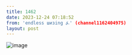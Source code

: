 ```yaml
---
title: 1462
date: 2023-12-24 07:18:52
from: 'endless шизing ⍼' (channel1162404975)
layout: post
---
```


![image](photos/photo_191@24-12-2023_07-18-52.jpg)


